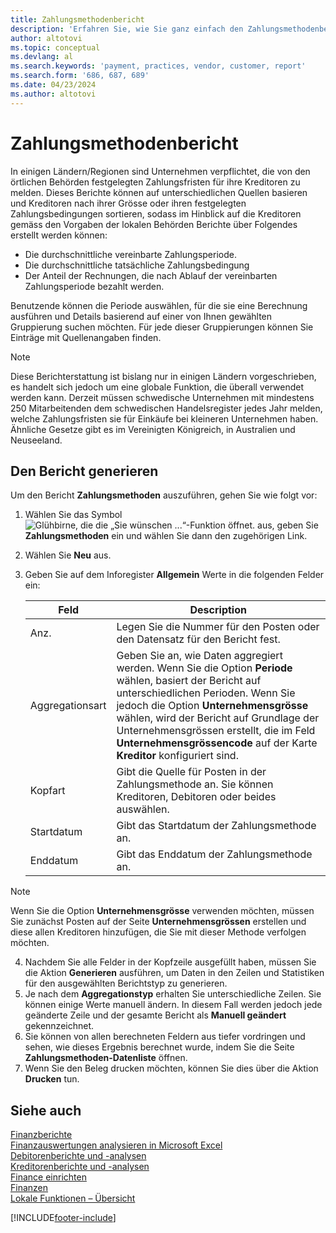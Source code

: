 ```yaml
---
title: Zahlungsmethodenbericht
description: 'Erfahren Sie, wie Sie ganz einfach den Zahlungsmethodenbericht für Kreditoren und Debitoren erstellen.'
author: altotovi
ms.topic: conceptual
ms.devlang: al
ms.search.keywords: 'payment, practices, vendor, customer, report'
ms.search.form: '686, 687, 689'
ms.date: 04/23/2024
ms.author: altotovi
--- 
```


# <a name="payment-practices-report"></a>Zahlungsmethodenbericht

In einigen Ländern/Regionen sind Unternehmen verpflichtet, die von den örtlichen Behörden festgelegten Zahlungsfristen für ihre Kreditoren zu melden. Dieses Berichte können auf unterschiedlichen Quellen basieren und Kreditoren nach ihrer Grösse oder ihren festgelegten Zahlungsbedingungen sortieren, sodass im Hinblick auf die Kreditoren gemäss den Vorgaben der lokalen Behörden Berichte über Folgendes erstellt werden können:  

- Die durchschnittliche vereinbarte Zahlungsperiode.  
- Die durchschnittliche tatsächliche Zahlungsbedingung   
- Der Anteil der Rechnungen, die nach Ablauf der vereinbarten Zahlungsperiode bezahlt werden. 

Benutzende können die Periode auswählen, für die sie eine Berechnung ausführen und Details basierend auf einer von Ihnen gewählten Gruppierung suchen möchten. Für jede dieser Gruppierungen können Sie Einträge mit Quellenangaben finden. 

> [!NOTE]
> Diese Berichterstattung ist bislang nur in einigen Ländern vorgeschrieben, es handelt sich jedoch um eine globale Funktion, die überall verwendet werden kann. Derzeit müssen schwedische Unternehmen mit mindestens 250 Mitarbeitenden dem schwedischen Handelsregister jedes Jahr melden, welche Zahlungsfristen sie für Einkäufe bei kleineren Unternehmen haben. Ähnliche Gesetze gibt es im Vereinigten Königreich, in Australien und Neuseeland.  

## <a name="generate-the-report"></a>Den Bericht generieren

Um den Bericht **Zahlungsmethoden** auszuführen, gehen Sie wie folgt vor:

1. Wählen Sie das Symbol ![Glühbirne, die die „Sie wünschen ...“-Funktion öffnet.](media/ui-search/search_small.png "Wie möchten Sie weiter verfahren?") aus, geben Sie **Zahlungsmethoden** ein und wählen Sie dann den zugehörigen Link. 
2. Wählen Sie **Neu** aus.
3. Geben Sie auf dem Inforegister **Allgemein** Werte in die folgenden Felder ein:

   | Feld | Description |
   |---------|-----------------------------------|
   | Anz. | Legen Sie die Nummer für den Posten oder den Datensatz für den Bericht fest. |
   | Aggregationsart | Geben Sie an, wie Daten aggregiert werden. Wenn Sie die Option **Periode** wählen, basiert der Bericht auf unterschiedlichen Perioden. Wenn Sie jedoch die Option **Unternehmensgrösse** wählen, wird der Bericht auf Grundlage der Unternehmensgrössen erstellt, die im Feld **Unternehmensgrössencode** auf der Karte **Kreditor** konfiguriert sind. |
   | Kopfart | Gibt die Quelle für Posten in der Zahlungsmethode an. Sie können Kreditoren, Debitoren oder beides auswählen. |
   | Startdatum | Gibt das Startdatum der Zahlungsmethode an. |
   | Enddatum | Gibt das Enddatum der Zahlungsmethode an. |

> [!NOTE]
> Wenn Sie die Option **Unternehmensgrösse** verwenden möchten, müssen Sie zunächst Posten auf der Seite **Unternehmensgrössen** erstellen und diese allen Kreditoren hinzufügen, die Sie mit dieser Methode verfolgen möchten.

4. Nachdem Sie alle Felder in der Kopfzeile ausgefüllt haben, müssen Sie die Aktion **Generieren** ausführen, um Daten in den Zeilen und Statistiken für den ausgewählten Berichtstyp zu generieren.
5. Je nach dem **Aggregationstyp** erhalten Sie unterschiedliche Zeilen. Sie können einige Werte manuell ändern. In diesem Fall werden jedoch jede geänderte Zeile und der gesamte Bericht als **Manuell geändert** gekennzeichnet.
6. Sie können von allen berechneten Feldern aus tiefer vordringen und sehen, wie dieses Ergebnis berechnet wurde, indem Sie die Seite **Zahlungsmethoden-Datenliste** öffnen.
7. Wenn Sie den Beleg drucken möchten, können Sie dies über die Aktion **Drucken** tun.

## <a name="see-also"></a>Siehe auch

[Finanzberichte](finance-reports.md)  
[Finanzauswertungen analysieren in Microsoft Excel](finance-analyze-excel.md)  
[Debitorenberichte und -analysen](receivables-reports.md)  
[Kreditorenberichte und -analysen](payables-reports.md)  
[Finance einrichten](finance-setup-finance.md)  
[Finanzen](finance.md)  
[Lokale Funktionen – Übersicht](about-localization.md)  

[!INCLUDE[footer-include](includes/footer-banner.md)]
